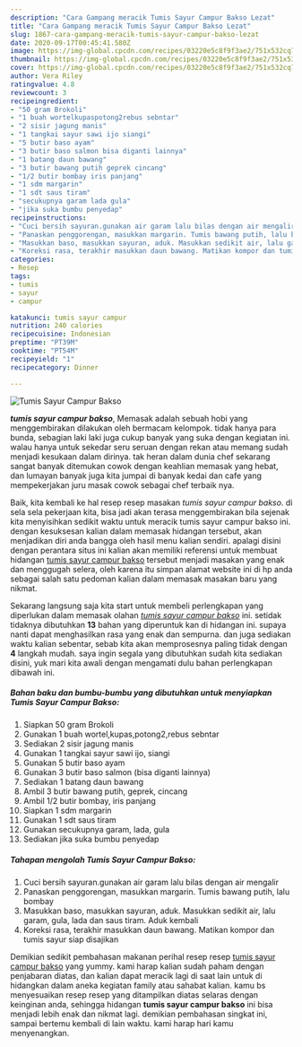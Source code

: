 ```yaml
---
description: "Cara Gampang meracik Tumis Sayur Campur Bakso Lezat"
title: "Cara Gampang meracik Tumis Sayur Campur Bakso Lezat"
slug: 1867-cara-gampang-meracik-tumis-sayur-campur-bakso-lezat
date: 2020-09-17T00:45:41.580Z
image: https://img-global.cpcdn.com/recipes/03220e5c8f9f3ae2/751x532cq70/tumis-sayur-campur-bakso-foto-resep-utama.jpg
thumbnail: https://img-global.cpcdn.com/recipes/03220e5c8f9f3ae2/751x532cq70/tumis-sayur-campur-bakso-foto-resep-utama.jpg
cover: https://img-global.cpcdn.com/recipes/03220e5c8f9f3ae2/751x532cq70/tumis-sayur-campur-bakso-foto-resep-utama.jpg
author: Vera Riley
ratingvalue: 4.8
reviewcount: 3
recipeingredient:
- "50 gram Brokoli"
- "1 buah wortelkupaspotong2rebus sebntar"
- "2 sisir jagung manis"
- "1 tangkai sayur sawi ijo siangi"
- "5 butir baso ayam"
- "3 butir baso salmon bisa diganti lainnya"
- "1 batang daun bawang"
- "3 butir bawang putih geprek cincang"
- "1/2 butir bombay iris panjang"
- "1 sdm margarin"
- "1 sdt saus tiram"
- "secukupnya garam lada gula"
- "jika suka bumbu penyedap"
recipeinstructions:
- "Cuci bersih sayuran.gunakan air garam lalu bilas dengan air mengalir"
- "Panaskan penggorengan, masukkan margarin. Tumis bawang putih, lalu bombay"
- "Masukkan baso, masukkan sayuran, aduk. Masukkan sedikit air, lalu garam, gula, lada dan saus tiram. Aduk kembali"
- "Koreksi rasa, terakhir masukkan daun bawang. Matikan kompor dan tumis sayur siap disajikan"
categories:
- Resep
tags:
- tumis
- sayur
- campur

katakunci: tumis sayur campur 
nutrition: 240 calories
recipecuisine: Indonesian
preptime: "PT39M"
cooktime: "PT54M"
recipeyield: "1"
recipecategory: Dinner

---
```



![Tumis Sayur Campur Bakso](https://img-global.cpcdn.com/recipes/03220e5c8f9f3ae2/751x532cq70/tumis-sayur-campur-bakso-foto-resep-utama.jpg)

<b><i>tumis sayur campur bakso</i></b>, Memasak adalah sebuah hobi yang menggembirakan dilakukan oleh bermacam kelompok. tidak hanya para bunda, sebagian laki laki juga cukup banyak yang suka dengan kegiatan ini. walau hanya untuk sekedar seru seruan dengan rekan atau memang sudah menjadi kesukaan dalam dirinya. tak heran dalam dunia chef sekarang sangat banyak ditemukan cowok dengan keahlian memasak yang hebat, dan lumayan banyak juga kita jumpai di banyak kedai dan cafe yang mempekerjakan juru masak cowok sebagai chef terbaik nya.

Baik, kita kembali ke hal resep resep masakan <i>tumis sayur campur bakso</i>. di sela sela pekerjaan kita, bisa jadi akan terasa menggembirakan bila sejenak kita menyisihkan sedikit waktu untuk meracik tumis sayur campur bakso ini. dengan kesuksesan kalian dalam memasak hidangan tersebut, akan menjadikan diri anda bangga oleh hasil menu kalian sendiri. apalagi disini dengan perantara situs ini kalian akan memiliki referensi untuk membuat hidangan <u>tumis sayur campur bakso</u> tersebut menjadi masakan yang enak dan menggugah selera, oleh karena itu simpan alamat website ini di hp anda sebagai salah satu pedoman kalian dalam memasak masakan baru yang nikmat.




Sekarang langsung saja kita start untuk membeli perlengkapan yang diperlukan dalam memasak olahan <u><i>tumis sayur campur bakso</i></u> ini. setidak tidaknya dibutuhkan <b>13</b> bahan yang diperuntuk kan di hidangan ini. supaya nanti dapat menghasilkan rasa yang enak dan sempurna. dan juga sediakan waktu kalian sebentar, sebab kita akan memprosesnya paling tidak dengan <b>4</b> langkah mudah. saya ingin segala yang dibutuhkan sudah kita sediakan disini, yuk mari kita awali dengan mengamati dulu bahan perlengkapan dibawah ini.

<!--inarticleads1-->

##### Bahan baku dan bumbu-bumbu yang dibutuhkan untuk menyiapkan Tumis Sayur Campur Bakso:

1. Siapkan 50 gram Brokoli
1. Gunakan 1 buah wortel,kupas,potong2,rebus sebntar
1. Sediakan 2 sisir jagung manis
1. Gunakan 1 tangkai sayur sawi ijo, siangi
1. Gunakan 5 butir baso ayam
1. Gunakan 3 butir baso salmon (bisa diganti lainnya)
1. Sediakan 1 batang daun bawang
1. Ambil 3 butir bawang putih, geprek, cincang
1. Ambil 1/2 butir bombay, iris panjang
1. Siapkan 1 sdm margarin
1. Gunakan 1 sdt saus tiram
1. Gunakan secukupnya garam, lada, gula
1. Sediakan jika suka bumbu penyedap




<!--inarticleads2-->

##### Tahapan mengolah Tumis Sayur Campur Bakso:

1. Cuci bersih sayuran.gunakan air garam lalu bilas dengan air mengalir
1. Panaskan penggorengan, masukkan margarin. Tumis bawang putih, lalu bombay
1. Masukkan baso, masukkan sayuran, aduk. Masukkan sedikit air, lalu garam, gula, lada dan saus tiram. Aduk kembali
1. Koreksi rasa, terakhir masukkan daun bawang. Matikan kompor dan tumis sayur siap disajikan




Demikian sedikit pembahasan makanan perihal resep resep <u>tumis sayur campur bakso</u> yang yummy. kami harap kalian sudah paham dengan penjabaran diatas, dan kalian dapat meracik lagi di saat lain untuk di hidangkan dalam aneka kegiatan family atau sahabat kalian. kamu bs menyesuaikan resep resep yang ditampilkan diatas selaras dengan keinginan anda, sehingga hidangan <b>tumis sayur campur bakso</b> ini bisa menjadi lebih enak dan nikmat lagi. demikian pembahasan singkat ini, sampai bertemu kembali di lain waktu. kami harap hari kamu menyenangkan.
